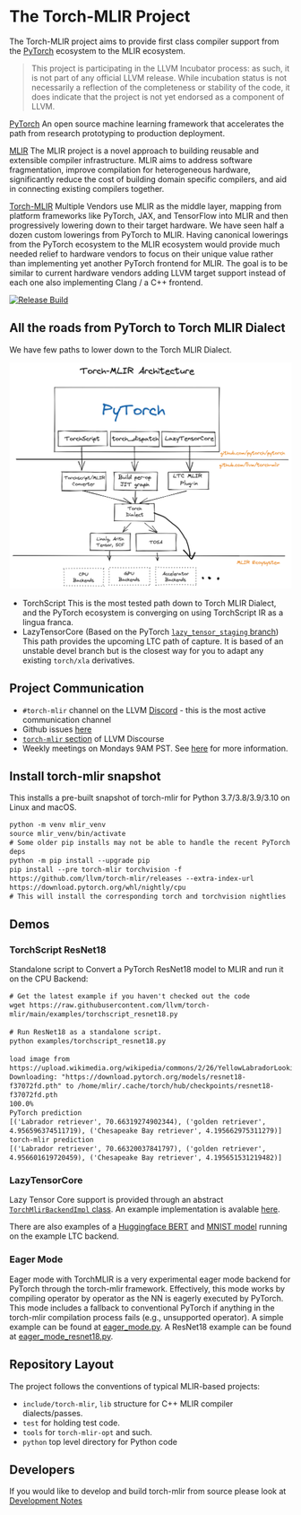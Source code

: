 # The Torch-MLIR Project 

The Torch-MLIR project aims to provide first class compiler support from the [PyTorch](https://pytorch.org) ecosystem to the MLIR ecosystem.

> This project is participating in the LLVM Incubator process: as such, it is
not part of any official LLVM release.  While incubation status is not
necessarily a reflection of the completeness or stability of the code, it
does indicate that the project is not yet endorsed as a component of LLVM.

[PyTorch](https://pytorch.org)
An open source machine learning framework that accelerates the path from research prototyping to production deployment.

[MLIR](https://mlir.llvm.org)
The MLIR project is a novel approach to building reusable and extensible compiler infrastructure. MLIR aims to address software fragmentation, improve compilation for heterogeneous hardware, significantly reduce the cost of building domain specific compilers, and aid in connecting existing compilers together.

[Torch-MLIR](https://github.com/llvm/torch-mlir)
Multiple Vendors use MLIR as the middle layer, mapping from platform frameworks like PyTorch, JAX, and TensorFlow into MLIR and then progressively lowering down to their target hardware. We have seen half a dozen custom lowerings from PyTorch to MLIR. Having canonical lowerings from the PyTorch ecosystem to the MLIR ecosystem would provide much needed relief to hardware vendors to focus on their unique value rather than implementing yet another PyTorch frontend for MLIR. The goal is to be similar to current hardware vendors adding LLVM target support instead of each one also implementing Clang / a C++ frontend.

[![Release Build](https://github.com/llvm/torch-mlir/actions/workflows/buildRelease.yml/badge.svg)](https://github.com/llvm/torch-mlir/actions/workflows/buildRelease.yml)

## All the roads from PyTorch to Torch MLIR Dialect

We have few paths to lower down to the Torch MLIR Dialect.

![Torch Lowering Architectures](Torch-MLIR.png)

 - TorchScript
    This is the most tested path down to Torch MLIR Dialect, and the PyTorch ecosystem is converging on using TorchScript IR as a lingua franca.
 - LazyTensorCore (Based on the PyTorch [`lazy_tensor_staging` branch](https://github.com/pytorch/pytorch/tree/lazy_tensor_staging/lazy_tensor_core))
	This path provides the upcoming LTC path of capture. It is based of an unstable devel branch but is the closest way for you to adapt any existing `torch/xla` derivatives.

## Project Communication

- `#torch-mlir` channel on the LLVM [Discord](https://discord.gg/xS7Z362) - this is the most active communication channel
- Github issues [here](https://github.com/llvm/torch-mlir/issues)
- [`torch-mlir` section](https://llvm.discourse.group/c/projects-that-want-to-become-official-llvm-projects/torch-mlir/41) of LLVM Discourse
- Weekly meetings on Mondays 9AM PST. See [here](https://discourse.llvm.org/t/community-meeting-developer-hour-refactoring-recurring-meetings/62575) for more information.

## Install torch-mlir snapshot

This installs a pre-built snapshot of torch-mlir for Python 3.7/3.8/3.9/3.10 on Linux and macOS.

```shell
python -m venv mlir_venv
source mlir_venv/bin/activate
# Some older pip installs may not be able to handle the recent PyTorch deps
python -m pip install --upgrade pip
pip install --pre torch-mlir torchvision -f https://github.com/llvm/torch-mlir/releases --extra-index-url https://download.pytorch.org/whl/nightly/cpu
# This will install the corresponding torch and torchvision nightlies
```

## Demos

### TorchScript ResNet18 

Standalone script to Convert a PyTorch ResNet18 model to MLIR and run it on the CPU Backend:

```shell
# Get the latest example if you haven't checked out the code
wget https://raw.githubusercontent.com/llvm/torch-mlir/main/examples/torchscript_resnet18.py

# Run ResNet18 as a standalone script.
python examples/torchscript_resnet18.py

load image from https://upload.wikimedia.org/wikipedia/commons/2/26/YellowLabradorLooking_new.jpg
Downloading: "https://download.pytorch.org/models/resnet18-f37072fd.pth" to /home/mlir/.cache/torch/hub/checkpoints/resnet18-f37072fd.pth
100.0%
PyTorch prediction
[('Labrador retriever', 70.66319274902344), ('golden retriever', 4.956596374511719), ('Chesapeake Bay retriever', 4.195662975311279)]
torch-mlir prediction
[('Labrador retriever', 70.66320037841797), ('golden retriever', 4.956601619720459), ('Chesapeake Bay retriever', 4.195651531219482)]
```

### LazyTensorCore

Lazy Tensor Core support is provided through an abstract [`TorchMlirBackendImpl` class](python/torch_mlir/csrc/base_lazy_backend/backend_impl.h). An example implementation is avalable [here](examples/ltc_backend/ltc_backend).

There are also examples of a [Huggingface BERT](torch_mlir_ltc_backend/examples/ltc_backend_bert.py) and [MNIST model](torch_mlir_ltc_backend/examples/ltc_backend_mnist.py) running on the example LTC backend.

### Eager Mode

Eager mode with TorchMLIR is a very experimental eager mode backend for PyTorch through the torch-mlir framework. 
Effectively, this mode works by compiling operator by operator as the NN is eagerly executed by PyTorch. 
This mode includes a fallback to conventional PyTorch if anything in the torch-mlir compilation process fails (e.g., unsupported operator).
A simple example can be found at [eager_mode.py](examples/eager_mode.py).
A ResNet18 example can be found at [eager_mode_resnet18.py](examples/eager_mode_resnet18.py).

## Repository Layout

The project follows the conventions of typical MLIR-based projects:

* `include/torch-mlir`, `lib` structure for C++ MLIR compiler dialects/passes.
* `test` for holding test code.
* `tools` for `torch-mlir-opt` and such.
* `python` top level directory for Python code

## Developers
If you would like to develop and build torch-mlir from source please look at [Development Notes](development.md)
